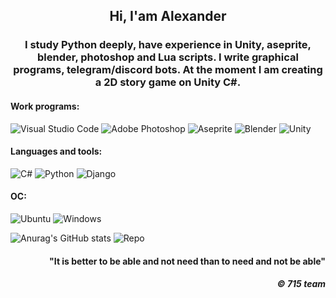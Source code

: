 
<h2 align="center">Hi, I'am Alexander</h2>
<h3 align="center">I study Python deeply, have experience in Unity, aseprite, blender, photoshop and Lua scripts. I write graphical programs, telegram/discord bots. At the moment I am creating a 2D story game on Unity C#.</h3>


#### Work programs:

![Visual Studio Code](https://img.shields.io/badge/Visual%20Studio%20Code-0078d7.svg?style=for-the-badge&logo=visual-studio-code&logoColor=white)
![Adobe Photoshop](https://img.shields.io/badge/adobe%20photoshop-%2331A8FF.svg?style=for-the-badge&logo=adobe%20photoshop&logoColor=white)
![Aseprite](https://img.shields.io/badge/Aseprite-FFFFFF?style=for-the-badge&logo=Aseprite&logoColor=#7D929E)
![Blender](https://img.shields.io/badge/blender-%23F5792A.svg?style=for-the-badge&logo=blender&logoColor=white)
![Unity](https://img.shields.io/badge/unity-%23000000.svg?style=for-the-badge&logo=unity&logoColor=white)

#### Languages and tools:

![C#](https://img.shields.io/badge/c%23-%23239120.svg?style=for-the-badge&logo=c-sharp&logoColor=white)
![Python](https://img.shields.io/badge/python-3670A0?style=for-the-badge&logo=python&logoColor=ffdd54)
![Django](https://img.shields.io/badge/django-%23092E20.svg?style=for-the-badge&logo=django&logoColor=white)

#### OC:
![Ubuntu](https://img.shields.io/badge/Ubuntu-E95420?style=for-the-badge&logo=ubuntu&logoColor=white)
![Windows](https://img.shields.io/badge/Windows-0078D6?style=for-the-badge&logo=windows&logoColor=white)

![Anurag's GitHub stats](https://github-readme-stats.vercel.app/api?username=flemimac&show_icons=true&theme=solarized-dark)  ![Repo](https://github-profile-summary-cards.vercel.app/api/cards/repos-per-language?username=flemimac&theme=solarized_dark)



<h4 align='right'>"It is better to be able and not need than to need and not be able"<h4>
<h5 align='right'>© 715 team<h5>
